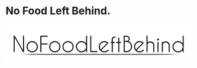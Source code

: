 # No Food Left Behind.
![No Food Left Behind](https://raw.githubusercontent.com/sevehooker/NoFoodLeftBehind/master/logo.png)
